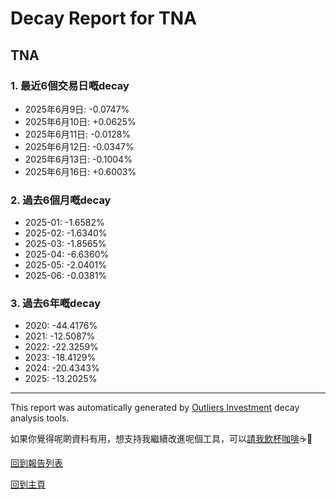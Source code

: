 # Decay Report for TNA

## TNA

### 1. 最近6個交易日嘅decay

- 2025年6月9日: -0.0747%
- 2025年6月10日: +0.0625%
- 2025年6月11日: -0.0128%
- 2025年6月12日: -0.0347%
- 2025年6月13日: -0.1004%
- 2025年6月16日: +0.6003%

### 2. 過去6個月嘅decay

- 2025-01: -1.6582%
- 2025-02: -1.6340%
- 2025-03: -1.8565%
- 2025-04: -6.6360%
- 2025-05: -2.0401%
- 2025-06: -0.0381%

### 3. 過去6年嘅decay

- 2020: -44.4176%
- 2021: -12.5087%
- 2022: -22.3259%
- 2023: -18.4129%
- 2024: -20.4343%
- 2025: -13.2025%

------------------------------
This report was automatically generated by [Outliers Investment](https://outliersecon.github.io/Outliers-Investment/) decay analysis tools.

如果你覺得呢啲資料有用，想支持我繼續改進呢個工具，可以[請我飲杯咖啡](https://buymeacoffee.com/outliersecon)☕🙏

[回到報告列表](https://outliersecon.github.io/Outliers-Investment/reports/reports_public)

[回到主頁](https://outliersecon.github.io/Outliers-Investment/)